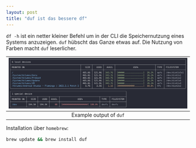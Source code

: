 ```yaml
---
layout: post
title: "duf ist das bessere df"
---
```


`df -h` ist ein netter kleiner Befehl um in der CLI die Speichernutzung eines Systems anzuzeigen. `duf` hübscht das Ganze etwas auf. 
Die Nutzung von Farben macht `duf` leserlicher.

|![](/assets/images/duf-example-output.png)|
|:-:|
|Example output of `duf`|

Installation über `homebrew`:

```bash
brew update && brew install duf
```

